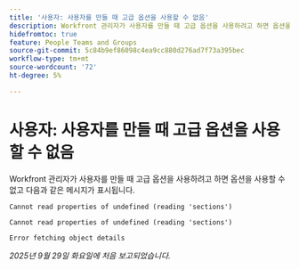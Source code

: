 ```yaml
---
title: '사용자: 사용자를 만들 때 고급 옵션을 사용할 수 없음'
description: Workfront 관리자가 사용자를 만들 때 고급 옵션을 사용하려고 하면 옵션을 사용할 수 없고 오류 메시지가 표시됩니다
hidefromtoc: true
feature: People Teams and Groups
source-git-commit: 5c84b9ef86098c4ea9cc880d276ad7f73a395bec
workflow-type: tm+mt
source-wordcount: '72'
ht-degree: 5%

---
```



# 사용자: 사용자를 만들 때 고급 옵션을 사용할 수 없음

Workfront 관리자가 사용자를 만들 때 고급 옵션을 사용하려고 하면 옵션을 사용할 수 없고 다음과 같은 메시지가 표시됩니다.

```
Cannot read properties of undefined (reading 'sections')

Cannot read properties of undefined (reading 'sections')

Error fetching object details
```

_2025년 9월 29일 화요일에 처음 보고되었습니다._
